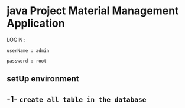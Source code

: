 # java Project Material Management Application

LOGIN :

    userName : admin
    
    password : root
    
## setUp environment

## -1- `create all table in the database`


